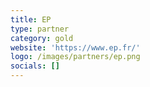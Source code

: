 ```yaml
---
title: EP
type: partner
category: gold
website: 'https://www.ep.fr/'
logo: /images/partners/ep.png
socials: []
---
```

